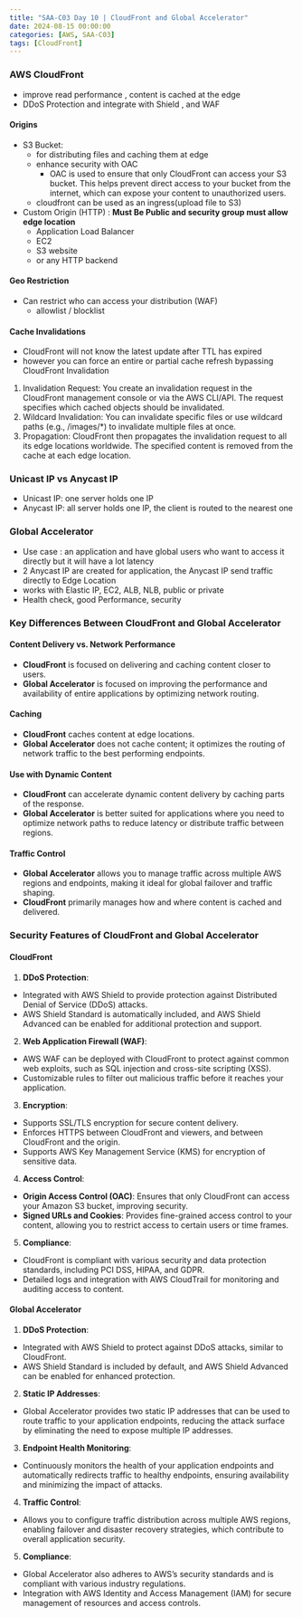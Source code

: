 ```yaml
---
title: "SAA-C03 Day 10 | CloudFront and Global Accelerator"
date: 2024-08-15 00:00:00
categories: [AWS, SAA-C03]
tags: [CloudFront]
---
```


### AWS CloudFront
- improve read performance , content is cached at the edge
- DDoS Protection and integrate with Shield , and WAF

#### Origins
- S3 Bucket:
  - for distributing files and caching them at edge
  - enhance security with OAC
    - OAC is used to ensure that only CloudFront can access your S3 bucket. This helps prevent direct access to your bucket from the internet, which can expose your content to unauthorized users.
  - cloudfront can be used as an ingress(upload file to S3)
- Custom Origin (HTTP) : **Must Be Public and security group must allow edge location**
  - Application Load Balancer
  - EC2 
  - S3 website
  - or any HTTP backend

#### Geo Restriction
- Can restrict who can access your distribution (WAF)
  - allowlist / blocklist

#### Cache Invalidations
- CloudFront will not know the latest update after TTL has expired
- however you can force an entire or partial cache refresh bypassing CloudFront Invalidation
1. Invalidation Request: You create an invalidation request in the CloudFront management console or via the AWS CLI/API. The request specifies which cached objects should be invalidated.
2. Wildcard Invalidation: You can invalidate specific files or use wildcard paths (e.g., /images/*) to invalidate multiple files at once.
3. Propagation: CloudFront then propagates the invalidation request to all its edge locations worldwide. The specified content is removed from the cache at each edge location.

### Unicast IP vs Anycast IP
- Unicast IP: one server holds one IP
- Anycast IP: all server holds one IP, the client is routed to the nearest one

### Global Accelerator
- Use case : an application and have global users who want to access it directly but it will have a lot latency
- 2 Anycast IP are created for application,  the Anycast IP send traffic directly to Edge Location
- works with Elastic IP, EC2, ALB, NLB, public or private
- Health check, good Performance, security


### Key Differences Between CloudFront and Global Accelerator

#### Content Delivery vs. Network Performance

- **CloudFront** is focused on delivering and caching content closer to users.
- **Global Accelerator** is focused on improving the performance and availability of entire applications by optimizing network routing.

#### Caching

- **CloudFront** caches content at edge locations.
- **Global Accelerator** does not cache content; it optimizes the routing of network traffic to the best performing endpoints.

#### Use with Dynamic Content

- **CloudFront** can accelerate dynamic content delivery by caching parts of the response.
- **Global Accelerator** is better suited for applications where you need to optimize network paths to reduce latency or distribute traffic between regions.

#### Traffic Control

- **Global Accelerator** allows you to manage traffic across multiple AWS regions and endpoints, making it ideal for global failover and traffic shaping.
- **CloudFront** primarily manages how and where content is cached and delivered.


### Security Features of CloudFront and Global Accelerator

#### CloudFront

1. **DDoS Protection**:
  - Integrated with AWS Shield to provide protection against Distributed Denial of Service (DDoS) attacks.
  - AWS Shield Standard is automatically included, and AWS Shield Advanced can be enabled for additional protection and support.

2. **Web Application Firewall (WAF)**:
  - AWS WAF can be deployed with CloudFront to protect against common web exploits, such as SQL injection and cross-site scripting (XSS).
  - Customizable rules to filter out malicious traffic before it reaches your application.

3. **Encryption**:
  - Supports SSL/TLS encryption for secure content delivery.
  - Enforces HTTPS between CloudFront and viewers, and between CloudFront and the origin.
  - Supports AWS Key Management Service (KMS) for encryption of sensitive data.

4. **Access Control**:
  - **Origin Access Control (OAC)**: Ensures that only CloudFront can access your Amazon S3 bucket, improving security.
  - **Signed URLs and Cookies**: Provides fine-grained access control to your content, allowing you to restrict access to certain users or time frames.

5. **Compliance**:
  - CloudFront is compliant with various security and data protection standards, including PCI DSS, HIPAA, and GDPR.
  - Detailed logs and integration with AWS CloudTrail for monitoring and auditing access to content.

#### Global Accelerator

1. **DDoS Protection**:
  - Integrated with AWS Shield to protect against DDoS attacks, similar to CloudFront.
  - AWS Shield Standard is included by default, and AWS Shield Advanced can be enabled for enhanced protection.

2. **Static IP Addresses**:
  - Global Accelerator provides two static IP addresses that can be used to route traffic to your application endpoints, reducing the attack surface by eliminating the need to expose multiple IP addresses.

3. **Endpoint Health Monitoring**:
  - Continuously monitors the health of your application endpoints and automatically redirects traffic to healthy endpoints, ensuring availability and minimizing the impact of attacks.

4. **Traffic Control**:
  - Allows you to configure traffic distribution across multiple AWS regions, enabling failover and disaster recovery strategies, which contribute to overall application security.

5. **Compliance**:
  - Global Accelerator also adheres to AWS’s security standards and is compliant with various industry regulations.
  - Integration with AWS Identity and Access Management (IAM) for secure management of resources and access controls.
